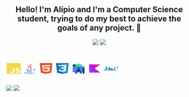 <div align = "center">
<h2> Hello! I'm Alípio and I'm a Computer Science student, trying to do my best to achieve the goals of any project. 🫡
</div>



<div align = "center">
  <img height="180px" src="https://github-readme-stats.vercel.app/api?username=alipiojunior&show_icons=true&theme=material-palenight&border_radius=20px"/>
  <img height="180px" src="https://github-readme-stats.vercel.app/api/top-langs/?username=alipiojunior&layout=donut&theme=material-palenight&border_radius=20px"/>
</div>

##
<div style="display: inline_block"><br>
  <img align="center" alt="Alípio-Js" height="30" width="40" src="https://raw.githubusercontent.com/devicons/devicon/master/icons/javascript/javascript-plain.svg">
  <img align="center" alt="Alípio-Java" height="30" width="40" src="https://github.com/devicons/devicon/blob/master/icons/java/java-original.svg">
  <img align="center" alt="Alípio-HTML" height="30" width="40" src="https://raw.githubusercontent.com/devicons/devicon/master/icons/html5/html5-original.svg">
  <img align="center" alt="Alípio-CSS" height="30" width="40" src="https://raw.githubusercontent.com/devicons/devicon/master/icons/css3/css3-original.svg">
  <img align="center" alt="Alípio-Android-Studio" height="30" width="40" src="https://github.com/devicons/devicon/blob/master/icons/androidstudio/androidstudio-original.svg">
  <img align="center" alt="Alípio-Kotlin" height="30" width="40" src="https://github.com/devicons/devicon/blob/master/icons/kotlin/kotlin-original.svg">
  <img align="center" alt="Alípio-XML" height="30" width="40" src="https://github.com/devicons/devicon/blob/master/icons/xml/xml-plain.svg">
</div>
  
  ##
 
<div> 
  <a href = "mailto:alipiorollojdev@gmail.com"><img src="https://img.shields.io/badge/-Gmail-%23333?style=for-the-badge&logo=gmail&logoColor=white" target="_blank"></a>
  <a href="https://www.linkedin.com/in/alípio-júnior-15ba99320/" target="_blank"><img src="https://img.shields.io/badge/-LinkedIn-%230077B5?style=for-the-badge&logo=linkedin&logoColor=white" target="_blank"></a> 
  
</div>
